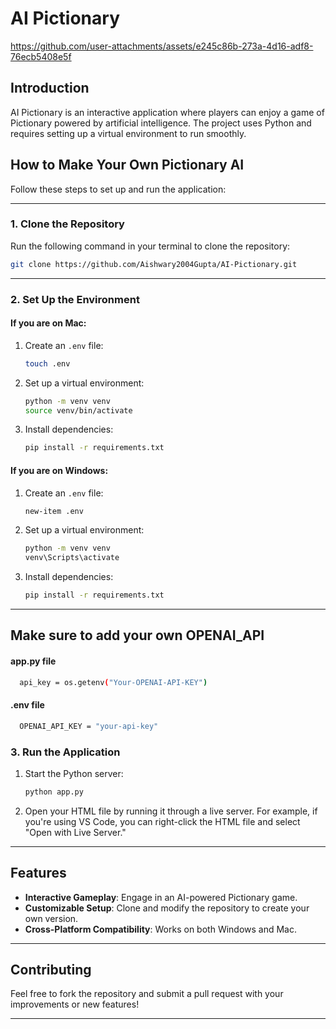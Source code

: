 # AI Pictionary

https://github.com/user-attachments/assets/e245c86b-273a-4d16-adf8-76ecb5408e5f

## Introduction

AI Pictionary is an interactive application where players can enjoy a game of Pictionary powered by artificial intelligence. The project uses Python and requires setting up a virtual environment to run smoothly.

## How to Make Your Own Pictionary AI

Follow these steps to set up and run the application:

---

### 1. Clone the Repository

Run the following command in your terminal to clone the repository:

```bash
git clone https://github.com/Aishwary2004Gupta/AI-Pictionary.git
```

---

### 2. Set Up the Environment

#### If you are on **Mac**:
1. Create an `.env` file:
   ```bash
   touch .env
   ```
2. Set up a virtual environment:
   ```bash
   python -m venv venv
   source venv/bin/activate
   ```
3. Install dependencies:
   ```bash
   pip install -r requirements.txt
   ```

#### If you are on **Windows**:
1. Create an `.env` file:
   ```bash
   new-item .env
   ```
2. Set up a virtual environment:
   ```bash
   python -m venv venv
   venv\Scripts\activate
   ```
3. Install dependencies:
   ```bash
   pip install -r requirements.txt
   ```

---

## Make sure to add your own OPENAI_API

#### app.py file
```bash                
  api_key = os.getenv("Your-OPENAI-API-KEY")
```

#### .env file
```bash                
  OPENAI_API_KEY = "your-api-key"
```

### 3. Run the Application

1. Start the Python server:
   ```bash
   python app.py
   ```
2. Open your HTML file by running it through a live server. For example, if you're using VS Code, you can right-click the HTML file and select "Open with Live Server."

---

## Features

- **Interactive Gameplay**: Engage in an AI-powered Pictionary game.
- **Customizable Setup**: Clone and modify the repository to create your own version.
- **Cross-Platform Compatibility**: Works on both Windows and Mac.

---

## Contributing

Feel free to fork the repository and submit a pull request with your improvements or new features!

---


